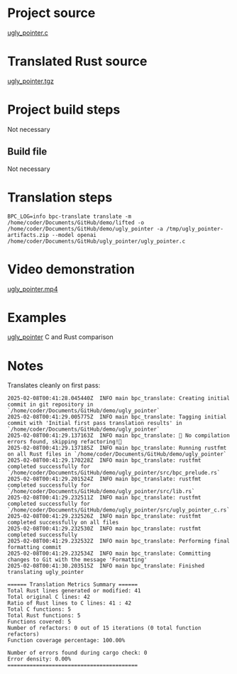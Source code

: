 # Project source

[ugly_pointer.c](ugly_pointer.c)


# Translated Rust source

[ugly_pointer.tgz](ugly_pointer.tgz)

# Project build steps

Not necessary

## Build file

Not necessary

# Translation steps

```
BPC_LOG=info bpc-translate translate -m /home/coder/Documents/GitHub/demo/lifted -o /home/coder/Documents/GitHub/demo/ugly_pointer -a /tmp/ugly_pointer-artifacts.zip --model openai /home/coder/Documents/GitHub/ugly_pointer/ugly_pointer.c
```

# Video demonstration

[ugly_pointer.mp4](ugly_pointer.mp4)

# Examples 

[ugly_pointer](ugly_pointer.png) C and Rust comparison

# Notes

Translates cleanly on first pass:

```
2025-02-08T00:41:28.045440Z  INFO main bpc_translate: Creating initial commit in git repository in `/home/coder/Documents/GitHub/demo/ugly_pointer`
2025-02-08T00:41:29.005775Z  INFO main bpc_translate: Tagging initial commit with 'Initial first pass translation results' in `/home/coder/Documents/GitHub/demo/ugly_pointer`
2025-02-08T00:41:29.137163Z  INFO main bpc_translate: 🎯 No compilation errors found, skipping refactoring!🎯
2025-02-08T00:41:29.137185Z  INFO main bpc_translate: Running rustfmt on all Rust files in `/home/coder/Documents/GitHub/demo/ugly_pointer`
2025-02-08T00:41:29.170228Z  INFO main bpc_translate: rustfmt completed successfully for `/home/coder/Documents/GitHub/demo/ugly_pointer/src/bpc_prelude.rs`
2025-02-08T00:41:29.201524Z  INFO main bpc_translate: rustfmt completed successfully for `/home/coder/Documents/GitHub/demo/ugly_pointer/src/lib.rs`
2025-02-08T00:41:29.232511Z  INFO main bpc_translate: rustfmt completed successfully for `/home/coder/Documents/GitHub/demo/ugly_pointer/src/ugly_pointer_c.rs`
2025-02-08T00:41:29.232526Z  INFO main bpc_translate: rustfmt completed successfully on all files
2025-02-08T00:41:29.232530Z  INFO main bpc_translate: rustfmt completed successfully
2025-02-08T00:41:29.232532Z  INFO main bpc_translate: Performing final formatting commit
2025-02-08T00:41:29.232534Z  INFO main bpc_translate: Committing changes to Git with the message 'Formatting'
2025-02-08T00:41:30.203515Z  INFO main bpc_translate: Finished translating ugly_pointer

====== Translation Metrics Summary ======
Total Rust lines generated or modified: 41
Total original C lines: 42
Ratio of Rust lines to C lines: 41 : 42
Total C functions: 5
Total Rust functions: 5
Functions covered: 5
Number of refactors: 0 out of 15 iterations (0 total function refactors)
Function coverage percentage: 100.00%

Number of errors found during cargo check: 0
Error density: 0.00%
=========================================
```
